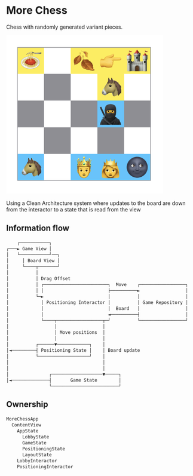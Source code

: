 # More Chess

Chess with randomly generated variant pieces.

![Screenshot of a game in progress where the Horse and Ninja pieces have moved](Docs/Resources/gameImage.png "Game Image")

Using a Clean Architecture system where updates to the board are down from the interactor to a state that is read from the view 

## Information flow

```
    ┌───────────┐                                                   
┌───► Game View │                                                   
│   └───────────┘──┐                                                
│     │ Board View │                                                
│     └────┬───────┘                                                
│          │                                                        
│          │ Drag Offset                                            
│          │ ┌────────────────────────┐  Move    ┌─────────────────┐
│          │ │                        ├──────────►                 │
│          └─►                        │          │                 │
│            │ Positioning Interactor │          │ Game Repository │
│            │                        │  Board   │                 │
│            │                        ◄──────────┤                 │
│            └────┬─────────────────┬─┘          └─────────────────┘
│                 │                 │                               
│                 │ Move positions  │                               
│                 │                 │                               
│          ┌──────▼────────────┐    │                               
│◄─────────┤ Positioning State │    │ Board update                  
│          └───────────────────┘    │                               
│                                   │                               
│                                   │                               
│               ┌───────────────────▼─────┐                         
│◄──────────────┤       Game State        │                         
                └─────────────────────────┘                                                                                                                          
```

## Ownership

```
MoreChessApp             
  ContentView            
    AppState             
      LobbyState         
      GameState          
      PositioningState   
      LayoutState        
    LobbyInteractor      
    PositioningInteractor
```

